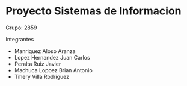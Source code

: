 # Proyecto Sistemas de Informacion
Grupo: 2859

Integrantes
* Manriquez Aloso Aranza
* Lopez Hernandez Juan Carlos
* Peralta Ruiz Javier
* Machuca Lopoez Brian Antonio
* Tihery Villa Rodriguez
